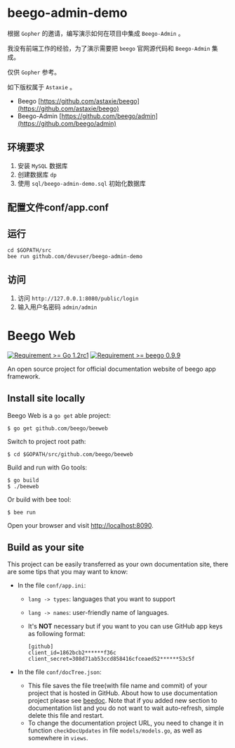 beego-admin-demo
================

根据 `Gopher` 的邀请，编写演示如何在项目中集成 `Beego-Admin` 。

我没有前端工作的经验，为了演示需要把 `beego` 官网源代码和 `Beego-Admin` 集成。

仅供 `Gopher` 参考。

如下版权属于 `Astaxie` 。

-	Beego [https://github.com/astaxie/beego](https://github.com/astaxie/beego)
-	Beego-Admin [https://github.com/beego/admin](https://github.com/beego/admin)



环境要求
---------

1. 安装 `MySQL` 数据库
2. 创建数据库 `dp`
3. 使用 `sql/beego-admin-demo.sql` 初始化数据库

配置文件conf/app.conf
---------------------

运行
----------------

```
cd $GOPATH/src
bee run github.com/devuser/beego-admin-demo
```

访问
------------------

1. 访问 `http://127.0.0.1:8080/public/login`
2. 输入用户名密码 `admin/admin`


Beego Web
=========

[![Requirement >= Go 1.2rc1](http://b.repl.ca/v1/Requirement-%3E%3D_Go%201.2rc1-blue.png)]() [![Requirement >= beego 0.9.9](http://b.repl.ca/v1/Requirement-%3E%3D_beego%200.9.9-blue.png)]()

An open source project for official documentation website of beego app framework.

Install site locally
--------------------

Beego Web is a `go get` able project:

```
$ go get github.com/beego/beeweb
```

Switch to project root path:

```
$ cd $GOPATH/src/github.com/beego/beeweb
```

Build and run with Go tools:

```
$ go build
$ ./beeweb
```

Or build with bee tool:

```
$ bee run
```

Open your browser and visit [http://localhost:8090](http://localhost:8090).

Build as your site
------------------

This project can be easily transferred as your own documentation site, there are some tips that you may want to know:

-	In the file `conf/app.ini`:

	-	`lang -> types`: languages that you want to support
	-	`lang -> names`: user-friendly name of languages.
	-	It's **NOT** necessary but if you want to you can use GitHub app keys as following format:

		```
		[github]
		client_id=1862bcb2******f36c
		client_secret=308d71ab53ccd858416cfceaed52******53c5f
		```

-	In the file `conf/docTree.json`:

	-	This file saves the file tree(with file name and commit) of your project that is hosted in GitHub. About how to use documentation project please see [beedoc](http://github.com/beego/beedoc). Note that if you added new section to documentation list and you do not want to wait auto-refresh, simple delete this file and restart.
	-	To change the documentation project URL, you need to change it in function `checkDocUpdates` in file `models/models.go`, as well as somewhere in `views`.
